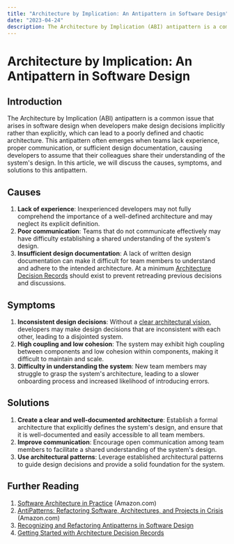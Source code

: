 ```yaml
---
title: "Architecture by Implication: An Antipattern in Software Design"
date: "2023-04-24"
description: The Architecture by Implication (ABI) antipattern is a common issue that arises in software design when developers make design decisions implicitly rather than explicitly, which can lead to a poorly defined and chaotic architecture.
---
```


# Architecture by Implication: An Antipattern in Software Design

## Introduction

The Architecture by Implication (ABI) antipattern is a common issue that arises in software design when developers make design decisions implicitly rather than explicitly, which can lead to a poorly defined and chaotic architecture. This antipattern often emerges when teams lack experience, proper communication, or sufficient design documentation, causing developers to assume that their colleagues share their understanding of the system's design. In this article, we will discuss the causes, symptoms, and solutions to this antipattern.

## Causes

1. **Lack of experience**: Inexperienced developers may not fully comprehend the importance of a well-defined architecture and may neglect its explicit definition.
2. **Poor communication**: Teams that do not communicate effectively may have difficulty establishing a shared understanding of the system's design.
3. **Insufficient design documentation**: A lack of written design documentation can make it difficult for team members to understand and adhere to the intended architecture. At a minimum [Architecture Decision Records](https://ardalis.com/getting-started-with-architecture-decision-records/) should exist to prevent retreading previous decisions and discussions.

## Symptoms

1. **Inconsistent design decisions**: Without a [clear architectural vision](/practices/common-architectural-vision), developers may make design decisions that are inconsistent with each other, leading to a disjointed system.
2. **High coupling and low cohesion**: The system may exhibit high coupling between components and low cohesion within components, making it difficult to maintain and scale.
3. **Difficulty in understanding the system**: New team members may struggle to grasp the system's architecture, leading to a slower onboarding process and increased likelihood of introducing errors.

## Solutions

1. **Create a clear and well-documented architecture**: Establish a formal architecture that explicitly defines the system's design, and ensure that it is well-documented and easily accessible to all team members.
2. **Improve communication**: Encourage open communication among team members to facilitate a shared understanding of the system's design.
3. **Use architectural patterns**: Leverage established architectural patterns to guide design decisions and provide a solid foundation for the system.

## Further Reading

1. [Software Architecture in Practice](https://amzn.to/3AwKcMJ) (Amazon.com)
2. [AntiPatterns: Refactoring Software, Architectures, and Projects in Crisis](https://amzn.to/3L2uIVF) (Amazon.com)
3. [Recognizing and Refactoring Antipatterns in Software Design](https://www.researchgate.net/publication/318320120_Recognizing_and_Refactoring_Antipatterns_in_Software_Design)
4. [Getting Started with Architecture Decision Records](https://ardalis.com/getting-started-with-architecture-decision-records/)

